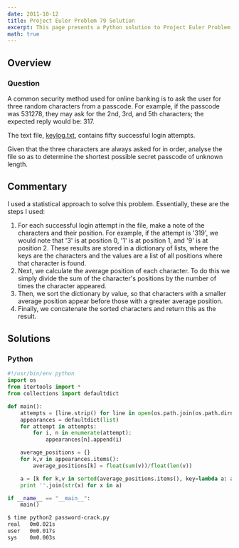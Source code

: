 ```yaml
---
date: 2011-10-12
title: Project Euler Problem 79 Solution
excerpt: This page presents a Python solution to Project Euler Problem 79.
math: true
---
```



## Overview


### Question

A common security method used for online banking is to ask the user for three random characters from a passcode. For example, if the passcode was 531278, they may ask for the 2nd, 3rd, and 5th characters; the expected reply would be: 317.

The text file, [keylog.txt](http://projecteuler.net/project/keylog.txt), contains fifty successful login attempts.

Given that the three characters are always asked for in order, analyse the file so as to determine the shortest possible secret passcode of unknown length.






## Commentary

I used a statistical approach to solve this problem. 
Essentially, these are the steps I used:

1. For each successful login attempt in the file, make a note of the characters and their position. For example, if the attempt is '319', we would note that '3' is at position 0, '1' is at position 1, and '9' is at position 2. These results are stored in a dictionary of lists, where the keys are the characters and the values are a list of all positions where that character is found.
2. Next, we calculate the average position of each character. To do this we simply divide the sum of the character's positions by the number of times the character appeared.
3. Then, we sort the dictionary by value, so that characters with a smaller average position appear before those with a greater average position. 
4. Finally, we concatenate the sorted characters and return this as the result.



## Solutions

### Python

```python
#!/usr/bin/env python
import os
from itertools import *
from collections import defaultdict

def main():
    attempts = [line.strip() for line in open(os.path.join(os.path.dirname(__file__), 'keylog.txt')).readlines()]
    appearances = defaultdict(list)
    for attempt in attempts:
        for i, n in enumerate(attempt):
            appearances[n].append(i)

    average_positions = {}
    for k,v in appearances.items():
        average_positions[k] = float(sum(v))/float(len(v))

    a = [k for k,v in sorted(average_positions.items(), key=lambda a: a[1])]
    print ''.join(str(x) for x in a)

if __name__ == "__main__":
    main()
```


```bash
$ time python2 password-crack.py
real   0m0.021s
user   0m0.017s
sys    0m0.003s
```


